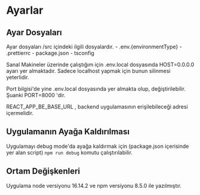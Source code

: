 # Ayarlar


## Ayar Dosyaları

Ayar dosyaları /src içindeki ilgili dosyalardır.
	- .env.{environmentType}
	- .prettierrc
	- package.json
	- tsconfig

Sanal Makineler üzerinde çalıştığım için .env.local dosyasında HOST=0.0.0.0 ayarı yer almaktadır.
Sadece localhost yapmak için bunun silinmesi yeterlidir.

Port bilgisi'de yine .env.local dosyasında yer almakta olup, değiştirilebilir.
Şuanki PORT=8000 'dir.

REACT_APP_BE_BASE_URL , backend uygulamasının erişilebileceği adresi içermelidir.


## Uygulamanın Ayağa Kaldırılması

Uygulamayı debug mode'da ayağa kaldırmak için (package.json içerisinde yer alan script) 
	`npm run debug` komutu çalıştırılabilir.


## Ortam Değişkenleri 

Uygulama node versiyonu 16.14.2 ve npm versiyonu 8.5.0 ile yazılmıştır.
